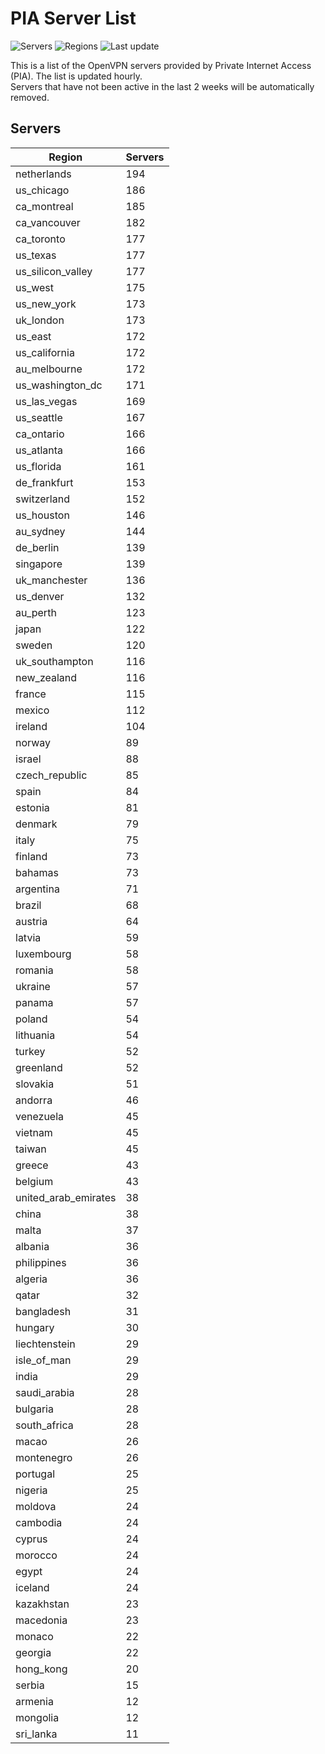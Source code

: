 # PIA Server List

![Servers](https://img.shields.io/badge/servers-8,024-blue)
![Regions](https://img.shields.io/badge/regions-97-blue)
![Last update](https://img.shields.io/badge/last_updated-Mon_Apr_29_12:03:16_UTC_2024-blue)

This is a list of the OpenVPN servers provided by Private Internet Access (PIA). The list is updated hourly. </br>
Servers that have not been active in the last 2 weeks will be automatically removed.

## Servers
| Region               | Servers |
|----------------------|---------|
| netherlands | 194 |
| us_chicago | 186 |
| ca_montreal | 185 |
| ca_vancouver | 182 |
| ca_toronto | 177 |
| us_texas | 177 |
| us_silicon_valley | 177 |
| us_west | 175 |
| us_new_york | 173 |
| uk_london | 173 |
| us_east | 172 |
| us_california | 172 |
| au_melbourne | 172 |
| us_washington_dc | 171 |
| us_las_vegas | 169 |
| us_seattle | 167 |
| ca_ontario | 166 |
| us_atlanta | 166 |
| us_florida | 161 |
| de_frankfurt | 153 |
| switzerland | 152 |
| us_houston | 146 |
| au_sydney | 144 |
| de_berlin | 139 |
| singapore | 139 |
| uk_manchester | 136 |
| us_denver | 132 |
| au_perth | 123 |
| japan | 122 |
| sweden | 120 |
| uk_southampton | 116 |
| new_zealand | 116 |
| france | 115 |
| mexico | 112 |
| ireland | 104 |
| norway | 89 |
| israel | 88 |
| czech_republic | 85 |
| spain | 84 |
| estonia | 81 |
| denmark | 79 |
| italy | 75 |
| finland | 73 |
| bahamas | 73 |
| argentina | 71 |
| brazil | 68 |
| austria | 64 |
| latvia | 59 |
| luxembourg | 58 |
| romania | 58 |
| ukraine | 57 |
| panama | 57 |
| poland | 54 |
| lithuania | 54 |
| turkey | 52 |
| greenland | 52 |
| slovakia | 51 |
| andorra | 46 |
| venezuela | 45 |
| vietnam | 45 |
| taiwan | 45 |
| greece | 43 |
| belgium | 43 |
| united_arab_emirates | 38 |
| china | 38 |
| malta | 37 |
| albania | 36 |
| philippines | 36 |
| algeria | 36 |
| qatar | 32 |
| bangladesh | 31 |
| hungary | 30 |
| liechtenstein | 29 |
| isle_of_man | 29 |
| india | 29 |
| saudi_arabia | 28 |
| bulgaria | 28 |
| south_africa | 28 |
| macao | 26 |
| montenegro | 26 |
| portugal | 25 |
| nigeria | 25 |
| moldova | 24 |
| cambodia | 24 |
| cyprus | 24 |
| morocco | 24 |
| egypt | 24 |
| iceland | 24 |
| kazakhstan | 23 |
| macedonia | 23 |
| monaco | 22 |
| georgia | 22 |
| hong_kong | 20 |
| serbia | 15 |
| armenia | 12 |
| mongolia | 12 |
| sri_lanka | 11 |